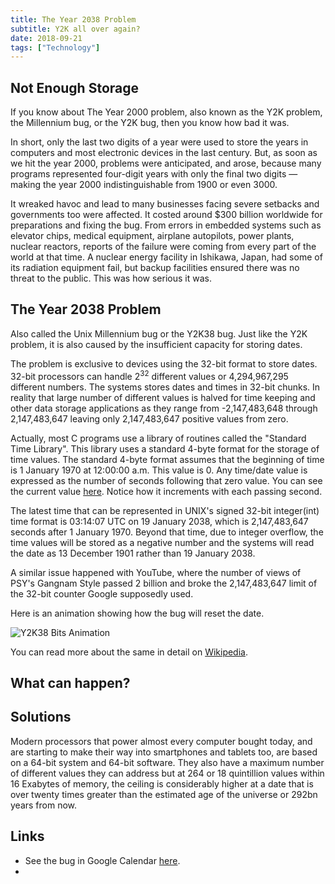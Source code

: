 ```yaml
---
title: The Year 2038 Problem
subtitle: Y2K all over again?
date: 2018-09-21
tags: ["Technology"]
---
```


## Not Enough Storage
If you know about The Year 2000 problem, also known as the Y2K problem, the Millennium bug, or the Y2K bug, then you know how bad it was.

In short, only the last two digits of a year were used to store the years in computers and most electronic devices in the last century. But, as soon as we hit the year 2000, problems were anticipated, and arose, because many programs represented four-digit years with only the final two digits — making the year 2000 indistinguishable from 1900 or even 3000.

It wreaked havoc and lead to many businesses facing severe setbacks and governments too were affected. It costed around $300 billion worldwide for preparations and fixing the bug. From errors in embedded systems such as elevator chips, medical equipment, airplane autopilots, power plants, nuclear reactors, reports of the failure were coming from every part of the world at that time. A nuclear energy facility in Ishikawa, Japan, had some of its radiation equipment fail, but backup facilities ensured there was no threat to the public. This was how serious it was.

## The Year 2038 Problem
Also called the Unix Millennium bug or the Y2K38 bug. Just like the Y2K problem, it is also caused by the insufficient capacity for storing dates.

The problem is exclusive to devices using the 32-bit format to store dates. 32-bit processors can handle 2<sup>32</sup> different values or 4,294,967,295 different numbers. The systems stores dates and times in 32-bit chunks. In reality that large number of different values is halved for time keeping and other data storage applications as they range from -2,147,483,648 through 2,147,483,647 leaving only 2,147,483,647 positive values from zero.

Actually, most C programs use a library of routines called the "Standard Time Library". This library uses a standard 4-byte format for the storage of time values. The standard 4-byte format assumes that the beginning of time is 1 January 1970 at 12:00:00 a.m. This value is 0. Any time/date value is expressed as the number of seconds following that zero value. You can see the current value [here](http://www.coolepochcountdown.com/). Notice how it increments with each passing second.

The latest time that can be represented in UNIX's signed 32-bit integer(int) time format is 03:14:07 UTC on 19 January 2038, which is 2,147,483,647 seconds after 1 January 1970. Beyond that time, due to integer overflow, the time values will be stored as a negative number and the systems will read the date as 13 December 1901 rather than 19 January 2038.

A similar issue happened with YouTube, where the number of views of PSY's Gangnam Style passed 2 billion and broke the 2,147,483,647 limit of the 32-bit counter Google supposedly used.

Here is an animation showing how the bug will reset the date.

![Y2K38 Bits Animation](/img/Y2K38/y2k38.gif)

You can read more about the same in detail on [Wikipedia](https://en.wikipedia.org/wiki/Year_2038_problem).

## What can happen?



## Solutions
Modern processors that power almost every computer bought today, and are starting to make their way into smartphones and tablets too, are based on a 64-bit system and 64-bit software. They also have a maximum number of different values they can address but at 264 or 18 quintillion values within 16 Exabytes of memory, the ceiling is considerably higher at a date that is over twenty times greater than the estimated age of the universe or 292bn years from now.

## Links

- See the bug in Google Calendar [here](https://www.youtube.com/watch?v=Yg0dXH2O_tg).
-
